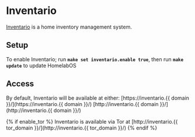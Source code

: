 # Inventario

[Inventario](https://gitlab.com/NickBusey/inventario) is a home inventory management system.

## Setup

To enable Inventario; run **`make set inventario.enable true`**, then run **`make update`** to update HomelabOS

## Access

By default, Inventario will be available at either:
[https://inventario.{{ domain }}/](https://inventario.{{ domain }}/)
[http://inventario.{{ domain }}/](http://inventario.{{ domain }}/)

{% if enable_tor %}
Inventario is available via Tor at [http://inventario.{{ tor_domain }}/](http://inventario.{{ tor_domain }}/)
{% endif %}
